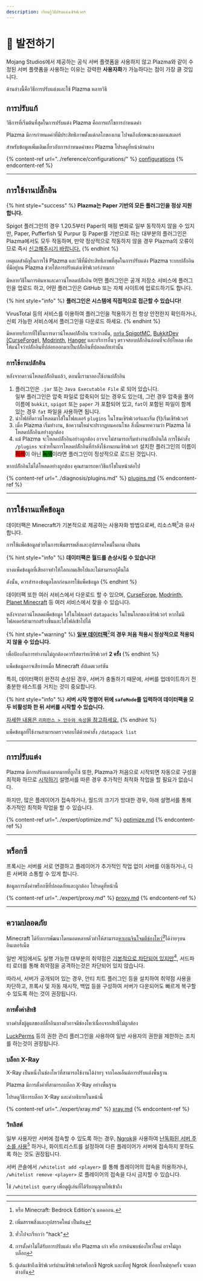 ```yaml
---
description: เรียนรู้วิธีปรับแต่งเซิร์ฟเวอร์
---
```


# 🎨 발전하기

Mojang Studios에서 제공하는 공식 서버 플랫폼을 사용하지 않고 Plazma와 같이 수정된 서버 플랫폼을 사용하는 이유는 강력한 **사용자화**가 가능하다는 점이 가장 클 것입니다.

ด้านล่างนี้คือวิธีการปรับแต่งและใช้ Plazma หลายวิธี

## การปรับแก้ <a href="#id-1" id="id-1"></a>

วิธีการที่เริ่มต้นที่สุดในการปรับแต่ง Plazma คือการแก้ไขการกำหนดค่า

Plazma มีการกำหนดค่าที่มีประสิทธิภาพตั้งแต่กลไกของเกม ไปจนถึงลักษณะของมอนสเตอร์

สำหรับข้อมูลเพิ่มเติมเกี่ยวกับการกำหนดค่าของ Plazma โปรดดูที่หน้าด้านล่าง

{% content-ref url="../reference/configurations/" %}
[configurations](../reference/configurations/)
{% endcontent-ref %}

***

## การใช้งานปลั๊กอิน <a href="#id-2" id="id-2"></a>

{% hint style="success" %}
**Plazma는 Paper 기반의 모든 플러그인을 정상 지원합니다.**

Spigot 플러그인의 경우 1.20.5부터 Paper의 매핑 변화로 일부 동작하지 않을 수 있지만, Paper, Pufferfish 및 Purpur 등 Paper를 기반으로 하는 대부분의 플러그인은 Plazma에서도 모두 작동하며, 만약 정상적으로 작동하지 않을 경우 Plazma의 오류이므로 즉시 [신고해주시기 바랍니다.](../diagnosis/plugins.md)
{% endhint %}

เหตุผลสำคัญในการใช้ Plazma และวิธีที่มีประสิทธิภาพที่สุดในการปรับแต่ง Plazma ระบบปลัักอินที่มีอยู่บน Plazma ช่วยให้การปรับแต่งเซิร์ฟเวอร์ง่ายมาก

มีหลายวิธีในการค้นหาและดาวน์โหลดปลัักอิน 어떤 플러그인은 공개 저장소 서비스에 플러그인을 업로드 하고, 어떤 플러그인은 GitHub 또는 자체 사이트에 업로드하기도 합니다.

{% hint style="info" %}
**플러그인은 시스템에 직접적으로 접근할 수 있습니다!**

VirusTotal 등의 서비스를 이용하여 플러그인을 적용하기 전 항상 안전한지 확인하거나, 신뢰 가능한 서비스에서 플러그인을 다운로드 하세요.
{% endhint %}

มีหลายบริการที่ใช้ในการดาวน์โหลดปลัักอิน ระหว่างนั้น, [บอร์ด SpigotMC](https://www.spigotmc.org/resources/), [BukkitDev (CurseForge)](https://dev.bukkit.org/bukkit-plugins), [Modrinth](https://modrinth.com/plugins), [Hanger](https://hangar.papermc.io/) และบริการอื่นๆ ตรวจสอบปลัักอินก่อนที่จะอัปโหลด เพื่อให้แน่ใจว่าปลัักอินที่ปล่อยออกมาเป็นปลัักอินที่ปลอดภัยเท่านั้น

### การใช้งานปลัักอิน <a href="#id-2.1" id="id-2.1"></a>

หลังจากดาวน์โหลดปลัักอินแล้ว, ตอนนี้เรามาลองใช้งานปลัักอิน

1. 플러그인은 `.jar` 또는 `Java Executable File` 로 되어 있습니다.\
   일부 플러그인은 압축 파일로 압축되어 있는 경우도 있는데, 그런 경우 압축을 풀어 이름에 `bukkit`, `spigot` 또는 `paper` 가 포함되어 있고, `fat`이 포함된 파일이 함께 있는 경우 `fat` 파일을 사용하면 됩니다.
2. นำไฟล์ที่ดาวน์โหลดมาใส่ในโฟลเดอร์ `plugins` ในโซนเซิร์ฟเวอร์และเริ่ม (รี)เริ่มเซิร์ฟเวอร์
3. เมื่อ Plazma เริ่มทำงาน, ข้อความใหม่จะปรากฏบนคอนโซล สิ่งนี้หมายความว่า Plazma ได้โหลดปลัักอินอย่างถูกต้อง
4. แม้ Plazma จะโหลดปลัักอินอย่างถูกต้อง อาจจะไม่สามารถเริ่มทำงานปลัักอินได้ การใช้คำสั่ง `/plugins` จะช่วยในการโหลดปลัักอินที่กำลังใช้งานบนเซิร์ฟเวอร์ 설치한 플러그인의 이름이 <mark style="background-color:red;">적색</mark>이 아닌 <mark style="background-color:green;">녹색</mark>이라면 플러그인이 정상적으로 로드된 것입니다.

หากปลัักอินไม่ได้โหลดอย่างถูกต้อง คุณสามารถหาวิธีแก้ไขในหน้าต่อไป

{% content-ref url="../diagnosis/plugins.md" %}
[plugins.md](../diagnosis/plugins.md)
{% endcontent-ref %}

***

## การใช้งานแพ็คข้อมูล <a href="#id-3" id="id-3"></a>

데이터팩은 Minecraft가 기본적으로 제공하는 사용자화 방법으로써, 리소스팩[^1]과 유사합니다.

การใช้แพ็คข้อมูลช่วยในการเพิ่มสรรพสิ่งและอุปสรรคใหม่ในเกม เป็นต้น

{% hint style="info" %}
**데이터팩은 월드를 손상시킬 수 있습니다!**

บางแพ็คข้อมูลที่เสียอาจทำให้โลกเกมเสียไปและไม่สามารถกู้คืนได้

ดังนั้น, ควรสำรองข้อมูลโลกก่อนการใช้แพ็คข้อมูล
{% endhint %}

데이터팩 또한 여러 서비스에서 다운로드 할 수 있으며, [CurseForge](https://www.curseforge.com/minecraft/search?page=1\\&pageSize=50\\&sortBy=relevancy\\&class=data-packs), [Modrinth](https://modrinth.com/datapacks), [Planet Minecraft](https://www.planetminecraft.com/data-packs/) 등 여러 서비스에서 찾을 수 있습니다.

หลังจากดาวน์โหลดแพ็คข้อมูล ใส่ในโฟลเดอร์ `datapacks` ในโซนโลกของเซิร์ฟเวอร์ หากไม่มีโฟลเดอร์สามารถสร้างขึ้นและใส่ไฟล์เข้าไปได้

{% hint style="warning" %}
[**일부 데이터팩**](#user-content-fn-2)[^2]**의 경우 처음 적용시 정상적으로 적용되지 않을 수 있습니다.**

เพื่อป้องกันการทำงานไม่ถูกต้องควรรีสตาร์ทเซิร์ฟเวอร์ **2 ครั้ง**
{% endhint %}

แพ็คข้อมูลอาจเสียง่ายเมื่อ Minecraft อัปเดตเวอร์ชัน

특히, 데이터팩이 완전히 손상된 경우, 서버가 충돌하기 때문에, 서버를 업데이트하기 전 충분한 테스트를 거치는 것이 중요합니다.

{% hint style="info" %}
**서버 시작 명령어 뒤에 `safeMode`를 입력하여 데이터팩을 모두 비활성화 한 뒤 서버를 시작할 수 있습니다.**

[자세한 내용은 `리퍼런스 > 인수와 속성`을 참고하세요.](../reference/arguments.md#safemode)
{% endhint %}

แพ็คข้อมูลที่ใช้งานสามารถตรวจสอบได้ด้วยคำสั่ง `/datapack list`

***

## การปรับแต่ง <a href="#id-4" id="id-4"></a>

Plazma มีการปรับแต่งมากมายที่ถูกใช้ 또한, Plazma가 처음으로 시작되면 자동으로 구성을 최적화 하므로 [시작하기](./) 설명서를 따른 경우 추가적인 최적화 작업을 할 필요가 없습니다.

하지만, 많은 플레이어가 접속하거나, 월드의 크기가 방대한 경우, 아래 설명서를 통해 추가적인 최적화 작업을 할 수 있습니다.

{% content-ref url="../expert/optimize.md" %}
[optimize.md](../expert/optimize.md)
{% endcontent-ref %}

***

## พร็อกซี <a href="#id-5" id="id-5"></a>

프록시는 서버를 서로 연결하고 플레이어가 추가적인 작업 없이 서버를 이동하거나, 다른 서버와 소통할 수 있게 합니다.

ข้อมูลการตั้งค่าพร็อกซีที่ปลอดภัยและถูกต้อง โปรดดูที่หน้านี้

{% content-ref url="../expert/proxy.md" %}
[proxy.md](../expert/proxy.md)
{% endcontent-ref %}

***

## ความปลอดภัย <a href="#id-5" id="id-5"></a>

Minecraft ได้รับการพัฒนาโดยมอดหลายตัวทำให้สามารถ[หาเอนจินโจมตีช่องโหว่](#user-content-fn-3)[^3]ได้ง่ายๆบนอินเตอร์เน็ต

일반 게임에서도 실행 가능한 대부분의 취약점은 [기본적으로 차단되어 있지만](#user-content-fn-4)[^4], 서드파티 로더를 통해 취약점을 공격하는것은 차단되어 있지 않습니다.

따라서, 서버가 공개되어 있는 경우, 안티 치트 플러그인 등을 설치하여 취약점 사용을 차단하고, 프록시 및 자동 재시작, 백업 등을 구성하여 서버가 다운되어도 빠르게 복구할 수 있도록 하는 것이 권장됩니다.

### การตั้งค่าสิทธิ <a href="#id-5.1" id="id-5.1"></a>

บางคำสั่งผู้ดูแลของปลั๊กอินบางตัวอาจมีช่องโหว่เนื่องจากสิทธิไม่ถูกต้อง

[LuckPerms](https://luckperms.net/) 등의 권한 관리 플러그인을 사용하여 일반 사용자의 권한을 제한하는 조치를 하는것이 권장됩니다.

### บล็อก X-Ray <a href="#id-5.2" id="id-5.2"></a>

X-Ray เป็นหนึ่งในช่องโหว่ที่สามารถใช้งานได้ง่ายๆ จากไคลเอ็นต์การปรับแต่งพื้นฐาน

Plazma มีการตั้งค่าที่สามารถบล็อก X-Ray อย่างพื้นฐาน

โปรดดูวิธีการบล็อก X-Ray และคำอธิบายในหน้านี้

{% content-ref url="../expert/xray.md" %}
[xray.md](../expert/xray.md)
{% endcontent-ref %}

### วิทลิสต์ <a href="#id-5.3" id="id-5.3"></a>

일부 사용자만 서버에 접속할 수 있도록 하는 경우, [Ngrok](./#id-6.2)을 사용하여 [난독화된 서버 주소를 사용](#user-content-fn-5)[^5] 하거나, 화이트리스트를 설정하여 다른 플레이어가 서버에 접속하지 못하도록 하는 것도 권장됩니다.

서버 콘솔에서 `/whitelist add <player>` 를 통해 플레이어의 접속을 허용하거나, `/whitelist remove <player>` 로 플레이어의 접속을 다시 금지할 수 있습니다.

ใช้ `/whitelist query` เพื่อดูผู้เล่นที่ได้รับอนุญาตให้เข้าถึง

***

[^1]: หรือ Minecraft: Bedrock Edition's แอดออน.

[^2]: เพิ่มสรรพสิ่งและอุปสรรคใหม่ เป็นต้น

[^3]: ทั่วไปจะเรียกว่า "hack"

[^4]: การตั้งค่าไม่ได้รับการปรับแต่ง หรือ Plazma เก่า หรือ การค้นพบช่องโหว่ใหม่ อาจไม่ถูกบล็อก

[^5]: ผู้เล่นเข้าถึงเซิร์ฟเวอร์ผ่านเซิร์ฟเวอร์พร็อกซี Ngrok และที่อยู่ Ngrok ที่ออกใหม่ทุกครั้ง จะแตกต่างกัน
